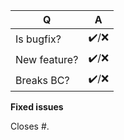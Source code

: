<!-- What types of changes does your code introduce? -->

| Q            | A     |
| ------------ | ----- |
| Is bugfix?   | ✔️/❌ |
| New feature? | ✔️/❌ |
| Breaks BC?   | ✔️/❌ |

**Fixed issues**

Closes #.
